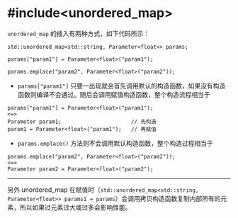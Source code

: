# #include<unordered_map>
`unordered_map` 的插入有两种方式，如下代码所示：
```
std::unordered_map<std::string, Parameter<float>> params;

params["param1"] = Parameter<float>("param1");

params.emplace("param2", Parameter<float>("param2"));
```


* `params["param1"]` 只要一出现就会首先调用默认的构造函数，如果没有构造函数则编译不会通过。随后会调用赋值构造函数，整个构造流程相当于
```
params["param1"] = Parameter<float>("param1");
<=>
Parameter param1;                      // 先构造
param1 = Parameter<float>("param1");   // 再赋值
```


* `params.emplace()` 方法则不会调用默认构造函数，整个构造过程相当于
```
params.emplace("param2", Parameter<float>("param2"));
<=>
Parameter param2 = Parameter<float>("param2");
```
---

另外 unordered_map 在赋值时（`std::unordered_map<std::string, Parameter<float>> params1 = params`）会调用拷贝构造函数复制内部所有的元素，所以如果过元素过大或过多会影响性能。
